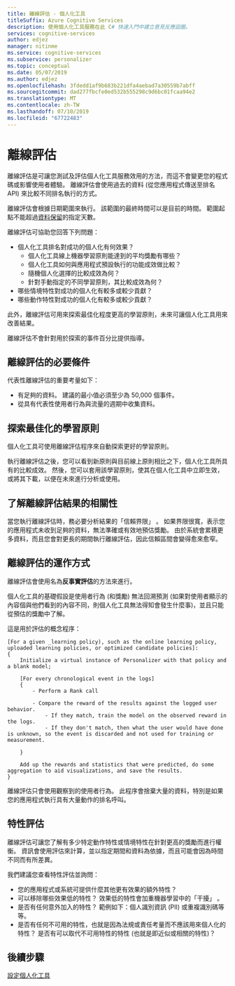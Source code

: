 ```yaml
---
title: 離線評估 - 個人化工具
titleSuffix: Azure Cognitive Services
description: 使用個人化工具服務在此 C# 快速入門中建立意見反應迴圈。
services: cognitive-services
author: edjez
manager: nitinme
ms.service: cognitive-services
ms.subservice: personalizer
ms.topic: conceptual
ms.date: 05/07/2019
ms.author: edjez
ms.openlocfilehash: 3fdedd1af9b683b221dfa4aebad7a30559b7abff
ms.sourcegitcommit: dad277fbcfe0ed532b555298c9d6bc01fcaa94e2
ms.translationtype: MT
ms.contentlocale: zh-TW
ms.lasthandoff: 07/10/2019
ms.locfileid: "67722483"
---
```

# <a name="offline-evaluation"></a>離線評估

離線評估是可讓您測試及評估個人化工具服務效用的方法，而這不會變更您的程式碼或影響使用者體驗。 離線評估會使用過去的資料 (從您應用程式傳送至排名 API) 來比較不同排名執行的方式。

離線評估會根據日期範圍來執行。 該範圍的最終時間可以是目前的時間。 範圍起點不能超過[資料保留](how-to-settings.md)的指定天數。

離線評估可協助您回答下列問題：

* 個人化工具排名對成功的個人化有何效果？
    * 個人化工具線上機器學習原則能達到的平均獎勵有哪些？
    * 個人化工具如何與應用程式預設執行的功能成效做比較？
    * 隨機個人化選擇的比較成效為何？
    * 針對手動指定的不同學習原則，其比較成效為何？
* 哪些情境特性對成功的個人化有較多或較少貢獻？
* 哪些動作特性對成功的個人化有較多或較少貢獻？

此外，離線評估可用來探索最佳化程度更高的學習原則，未來可讓個人化工具用來改善結果。

離線評估不會針對用於探索的事件百分比提供指導。

## <a name="prerequisites-for-offline-evaluation"></a>離線評估的必要條件

代表性離線評估的重要考量如下：

* 有足夠的資料。 建議的最小值必須至少為 50,000 個事件。
* 從具有代表性使用者行為與流量的週期中收集資料。

## <a name="discovering-the-optimized-learning-policy"></a>探索最佳化的學習原則

個人化工具可使用離線評估程序來自動探索更好的學習原則。

執行離線評估之後，您可以看到新原則與目前線上原則相比之下，個人化工具所具有的比較成效。 然後，您可以套用該學習原則，使其在個人化工具中立即生效，或將其下載，以便在未來進行分析或使用。

## <a name="understanding-the-relevance-of-offline-evaluation-results"></a>了解離線評估結果的相關性

當您執行離線評估時，務必要分析結果的「信賴界限」  。 如果界限很寬，表示您的應用程式未收到足夠的資料，無法準確或有效地預估獎勵。 由於系統會累積更多資料，而且您會對更長的期間執行離線評估，因此信賴區間會變得愈來愈窄。

## <a name="how-offline-evaluations-are-done"></a>離線評估的運作方式

離線評估會使用名為**反事實評估**的方法來進行。 

個人化工具的基礎假設是使用者行為 (和獎勵) 無法回溯預測 (如果對使用者顯示的內容個與他們看到的內容不同，則個人化工具無法得知會發生什麼事)，並且只能從預估的獎勵中了解。 

這是用於評估的概念程序：

```
[For a given _learning policy), such as the online learning policy, uploaded learning policies, or optimized candidate policies]:
{
    Initialize a virtual instance of Personalizer with that policy and a blank model;

    [For every chronological event in the logs]
    {
        - Perform a Rank call
    
        - Compare the reward of the results against the logged user behavior.
            - If they match, train the model on the observed reward in the logs.
            - If they don't match, then what the user would have done is unknown, so the event is discarded and not used for training or measurement.
        
    }

    Add up the rewards and statistics that were predicted, do some aggregation to aid visualizations, and save the results.
}
```

離線評估只會使用觀察到的使用者行為。 此程序會捨棄大量的資料，特別是如果您的應用程式執行具有大量動作的排名呼叫。


## <a name="evaluation-of-features"></a>特性評估

離線評估可讓您了解有多少特定動作特性或情境特性在針對更高的獎勵而進行權衡。 資訊會使用評估來計算，並以指定期間和資料為依據，而且可能會因為時間不同而有所差異。

我們建議您查看特性評估並詢問：

* 您的應用程式或系統可提供什麼其他更有效果的額外特性？
* 可以移除哪些效果低的特性？ 效果低的特性會加重機器學習中的「干擾」  。
* 是否有任何意外加入的特性？ 範例如下：個人識別資訊 (PII) 或重複識別碼等等。
* 是否有任何不可用的特性，也就是因為法規或責任考量而不應該用來個人化的特性？ 是否有可以取代不可用特性的特性 (也就是即近似或相關的特性)？


## <a name="next-steps"></a>後續步驟

[設定個人化工具](how-to-settings.md)
